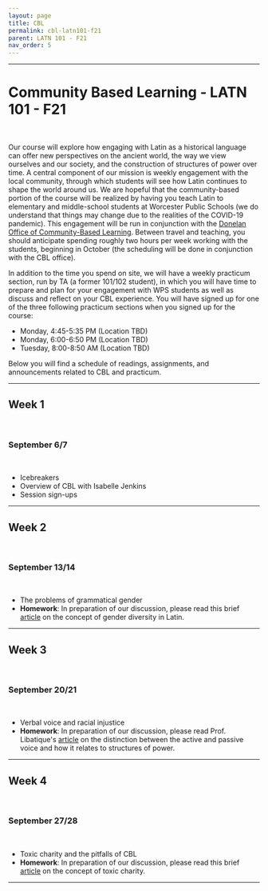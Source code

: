 ```yaml
---
layout: page
title: CBL
permalink: cbl-latn101-f21
parent: LATN 101 - F21
nav_order: 5
---
```

***

# Community Based Learning - LATN 101 - F21
&nbsp;  

Our course will explore how engaging with Latin as a historical language can offer new perspectives on the ancient world, the way we view ourselves and our society, and the construction of structures of power over time. A central component of our mission is weekly engagement with the local community, through which students will see how Latin continues to shape the world around us. We are hopeful that the community-based portion of the course will be realized by having you teach Latin to elementary and middle-school students at Worcester Public Schools (we do understand that things may change due to the realities of the COVID-19 pandemic). This engagement will be run in conjunction with the [Donelan Office of Community-Based Learning](https://www.holycross.edu/engaged-learning/donelan-office-community-based-learning). Between travel and teaching, you should anticipate spending roughly two hours per week working with the students, beginning in October (the scheduling will be done in conjunction with the CBL office). 

In addition to the time you spend on site, we will have a weekly practicum section, run by TA (a former 101/102 student), in which you will have time to prepare and plan for your engagement with WPS students as well as discuss and reflect on your CBL experience. You will have signed up for one of the three following practicum sections when you signed up for the course:

- Monday, 4:45-5:35 PM (Location TBD)
- Monday, 6:00-6:50 PM (Location TBD)
- Tuesday, 8:00-8:50 AM (Location TBD)

Below you will find a schedule of readings, assignments, and announcements related to CBL and practicum.
 
***

## Week 1
&nbsp;  
### September 6/7
&nbsp;  
- Icebreakers
- Overview of CBL with Isabelle Jenkins
- Session sign-ups 

***

## Week 2
&nbsp;  
### September 13/14
&nbsp;  
- The problems of grammatical gender
- **Homework**: In preparation of our discussion, please read this brief [article](https://medium.com/ad-meliora/gender-diversity-in-greek-and-latin-grammar-ten-ancient-discussions-df371fe19af8) on the concept of gender diversity in Latin.

***

## Week 3
&nbsp;  
### September 20/21
&nbsp;  
- Verbal voice and racial injustice
- **Homework**: In preparation of our discussion, please read Prof. Libatique's [article](https://eidolon.pub/object-ifying-language-fd8d3d75cb6f) on the distinction between the active and passive voice and how it relates to structures of power.

***

## Week 4
&nbsp;  
### September 27/28
&nbsp;  
- Toxic charity and the pitfalls of CBL
- **Homework**: In preparation of our discussion, please read this brief [article](https://neelsmith.github.io/latin101/practicum/Lupton-toxic-charity.pdf) on the concept of toxic charity.

***
